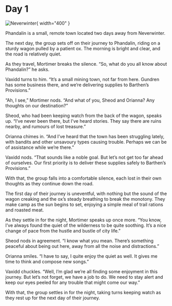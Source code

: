 # Day 1

![Neverwinter](images/neverwinter.png){ width="400" }

Phandalin is a small, remote town located two days away from Neverwinter. 

The next day, the group sets off on their journey to Phandalin, riding on a sturdy wagon pulled by a patient ox. The morning is bright and clear, and the road is relatively quiet.

As they travel, Mortimer breaks the silence. “So, what do you all know about Phandalin?” he asks.

Vaxidd turns to him. “It’s a small mining town, not far from here. Gundren has some business there, and we’re delivering supplies to Barthen’s Provisions.”

“Ah, I see,” Mortimer nods. “And what of you, Sheod and Orianna? Any thoughts on our destination?”

Sheod, who had been keeping watch from the back of the wagon, speaks up. “I’ve never been there, but I’ve heard stories. They say there are ruins nearby, and rumours of lost treasure.”

Orianna chimes in. “And I’ve heard that the town has been struggling lately, with bandits and other unsavoury types causing trouble. Perhaps we can be of assistance while we’re there.”

Vaxidd nods. “That sounds like a noble goal. But let’s not get too far ahead of ourselves. Our first priority is to deliver these supplies safely to Barthen’s Provisions.”

With that, the group falls into a comfortable silence, each lost in their own thoughts as they continue down the road.

The first day of their journey is uneventful, with nothing but the sound of the wagon creaking and the ox’s steady breathing to break the monotony. They make camp as the sun begins to set, enjoying a simple meal of trail rations and roasted meat.

As they settle in for the night, Mortimer speaks up once more. “You know, I’ve always found the quiet of the wilderness to be quite soothing. It’s a nice change of pace from the hustle and bustle of city life.”

Sheod nods in agreement. “I know what you mean. There’s something peaceful about being out here, away from all the noise and distractions.”

Orianna smiles. “I have to say, I quite enjoy the quiet as well. It gives me time to think and compose new songs.”

Vaxidd chuckles. “Well, I’m glad we’re all finding some enjoyment in this journey. But let’s not forget, we have a job to do. We need to stay alert and keep our eyes peeled for any trouble that might come our way.”

With that, the group settles in for the night, taking turns keeping watch as they rest up for the next day of their journey.

